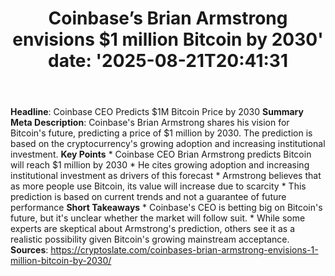 ﻿---
title: "Coinbase’s Brian Armstrong envisions $1 million Bitcoin by 2030'
date: '2025-08-21T20:41:31"
category: "Markets"
summary: ""
slug: "coinbases brian armstrong envisions 1 million bitcoin by 203"
source_urls:
  - "https://cryptoslate.com/coinbases-brian-armstrong-envisions-1-million-bitcoin-by-2030/"
seo:
  title: "Coinbase’s Brian Armstrong envisions $1 million Bitcoin by 2030 | Hash n Hedge'
  description: '"
  keywords: ["news", "markets", "brief"]
---
**Headline**: Coinbase CEO Predicts $1M Bitcoin Price by 2030  **Summary Meta Description**: Coinbase's Brian Armstrong shares his vision for Bitcoin's future, predicting a price of $1 million by 2030. The prediction is based on the cryptocurrency's growing adoption and increasing institutional investment.  **Key Points**  * Coinbase CEO Brian Armstrong predicts Bitcoin will reach $1 million by 2030 * He cites growing adoption and increasing institutional investment as drivers of this forecast * Armstrong believes that as more people use Bitcoin, its value will increase due to scarcity * This prediction is based on current trends and not a guarantee of future performance  **Short Takeaways**  * Coinbase's CEO is betting big on Bitcoin's future, but it's unclear whether the market will follow suit. * While some experts are skeptical about Armstrong's prediction, others see it as a realistic possibility given Bitcoin's growing mainstream acceptance.  **Sources**:  https://cryptoslate.com/coinbases-brian-armstrong-envisions-1-million-bitcoin-by-2030/ 
